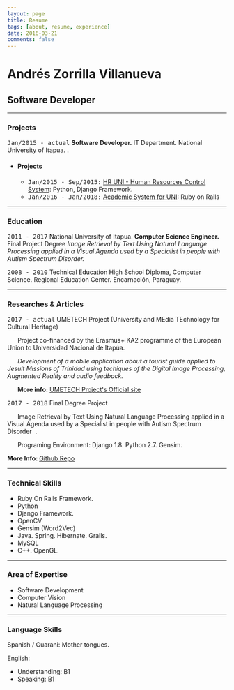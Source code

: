 ```yaml
---
layout: page
title: Resume
tags: [about, resume, experience]
date: 2016-03-21
comments: false
---
```



# Andrés Zorrilla Villanueva
## Software Developer


<hr>

### Projects
<kbd>Jan/2015 - actual</kbd>  <strong>Software Developer.</strong> IT Department. National University of Itapua.
.
* #### Projects
	* <kbd>Jan/2015 - Sep/2015:</kbd> <a href="#" _target="blank">HR UNI - Human Resources Control System</a>: Python, Django Framework.
	* <kbd>Jan/2016 - Jan/2018:</kbd> <a href="#" _target="blank">Academic System for UNI</a>: Ruby on Rails


<hr>

### Education

<kbd>2011 - 2017</kbd> National University of Itapua.  <strong>Computer Science Engineer.</strong>
Final Project Degree <i>Image Retrieval by Text Using Natural Language Processing applied in a Visual Agenda used by a Specialist in people with Autism Spectrum Disorder.</i>

<kbd>2008 - 2010</kbd> Technical Education High School Diploma, Computer Science. Regional Education Center. Encarnación, Paraguay.

<hr>

### Researches & Articles

<kbd>2017 - actual</kbd>
UMETECH Project (University and MEdia TEchnology for Cultural Heritage) 

&nbsp;&nbsp;&nbsp;&nbsp;&nbsp;&nbsp;Project co-financed by the Erasmus+ KA2 programme of the European Union to Universidad Nacional de Itapúa.

&nbsp;&nbsp;&nbsp;&nbsp;&nbsp;&nbsp;<i>Development of a mobile application about a tourist guide applied to Jesuit Missions of Trinidad using techiques of the Digital Image Processing, Augmented Reality and audio feedback.</i>

&nbsp;&nbsp;&nbsp;&nbsp;&nbsp;&nbsp;<b>More info:</b> ​ <a href="http://umetech.uni.edu.py/proyecto​/">UMETECH Project's Official site <i class="fa fa-arrow-right"></i></a>


<kbd>2017 - 2018</kbd> Final Degree Project

&nbsp;&nbsp;&nbsp;&nbsp;&nbsp;&nbsp;Image Retrieval by Text Using Natural Language Processing applied in a Visual Agenda used by a Specialist in people with Autism Spectrum Disorder ​ .

&nbsp;&nbsp;&nbsp;&nbsp;&nbsp;&nbsp;Programing Environment:​ Django 1.8. Python 2.7. Gensim.

<b>More Info: </b> <a href="https://github.com/andreszorrilla/oikoitea">Github Repo</a>

<hr>

### Technical Skills

* Ruby On Rails Framework.
* Python
* Django Framework.
* OpenCV
* Gensim (Word2Vec)
* Java. Spring. Hibernate. Grails.
* MySQL
* C++. OpenGL.

<hr>

### Area of Expertise
* Software Development
* Computer Vision
* Natural Language Processing

<hr>

### Language Skills 
Spanish / Guarani: Mother tongues.

English:
* Understanding: B1
* Speaking: B1



